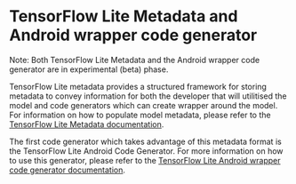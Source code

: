 # TensorFlow Lite Metadata and Android wrapper code generator

Note: Both TensorFlow Lite Metadata and the Android wrapper code generator are
in experimental (beta) phase.

TensorFlow Lite metadata provides a structured framework for storing metadata
to convey information for both the developer that will utilitised the model and
code generators which can create wrapper around the model. For information on
how to populate model metadata, please refer to the [TensorFlow Lite Metadata 
documentation](https://www.tensorflow.org/lite/convert/metadata).

The first code generator which takes advantage of this metadata format is the
TensorFlow Lite Android Code Generator. For more information on how to use this
generator, please refer to the [TensorFlow Lite Android wrapper code generator
documentation](https://www.tensorflow.org/lite/guide/codegen).
